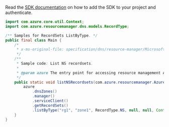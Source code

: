 Read the [SDK documentation](https://github.com/Azure/azure-sdk-for-java/blob/azure-resourcemanager_2.14.0/sdk/resourcemanager/azure-resourcemanager/README.md) on how to add the SDK to your project and authenticate.

```java
import com.azure.core.util.Context;
import com.azure.resourcemanager.dns.models.RecordType;

/** Samples for RecordSets ListByType. */
public final class Main {
    /*
     * x-ms-original-file: specification/dns/resource-manager/Microsoft.Network/stable/2018-05-01/examples/ListNSRecordset.json
     */
    /**
     * Sample code: List NS recordsets.
     *
     * @param azure The entry point for accessing resource management APIs in Azure.
     */
    public static void listNSRecordsets(com.azure.resourcemanager.AzureResourceManager azure) {
        azure
            .dnsZones()
            .manager()
            .serviceClient()
            .getRecordSets()
            .listByType("rg1", "zone1", RecordType.NS, null, null, Context.NONE);
    }
}
```
